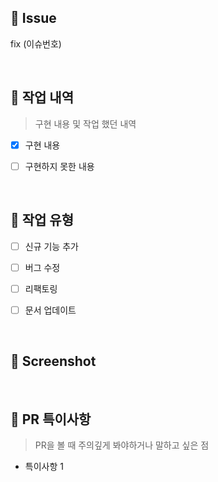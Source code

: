 ## 📕 Issue
fix (이슈번호)


<br/>

## 📙 작업 내역
> 구현 내용 및 작업 했던 내역
- [x] 구현 내용
- [ ] 구현하지 못한 내용


<br/>

## 📘 작업 유형
- [ ] 신규 기능 추가
- [ ] 버그 수정
- [ ] 리팩토링
- [ ] 문서 업데이트


<br/>

## 📸 Screenshot


<br/>

## 📝 PR 특이사항
> PR을 볼 때 주의깊게 봐야하거나 말하고 싶은 점
- 특이사항 1
